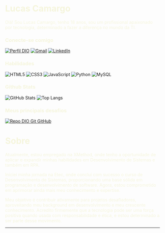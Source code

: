 # <font color = "#F5F5DC">Lucas Camargo</font>

<font color="#F5F5DC">Olá! Sou Lucas Camargo, tenho 18 anos, sou um profissional apaixonado por tecnologia, determinado a fazer a diferença no mundo da TI.</font>

### <font color = "#F5F5DC">Conecte-se comigo</font>

[![Perfil DIO](https://img.shields.io/badge/-Meu%20Perfil%20na%20DIO-B2975A?style=for-the-badge)](https://web.dio.me/users/lucascamargo005/)
[![Gmail](https://img.shields.io/badge/Gmail-B2975A?style=for-the-badge&logo=gmail&logoColor=red)](mailto:lucascamargo005@gmail.com)
[![LinkedIn](https://img.shields.io/badge/-LinkedIn-B2975A?style=for-the-badge&logo=linkedin&logoColor=30A3DC)](https://www.linkedin.com/in/lucas-camargo-608210255/)

### <font color = "#F5F5DC">Habilidades</font>

![HTML5](https://img.shields.io/badge/HTML-654321?style=for-the-badge&logo=html5&logoColor=30A3DC)
![CSS3](https://img.shields.io/badge/CSS3-654321?style=for-the-badge&logo=css3&logoColor=E94D5F)
![JavaScript](https://img.shields.io/badge/JavaScript-654321?style=for-the-badge&logo=javascript&logoColor=30A3DC)
![Python](https://img.shields.io/badge/python-654321?style=for-the-badge&logo=python&logoColor=ffdd54)
![MySQL](https://img.shields.io/badge/MySQL-654321?style=for-the-badge&logo=mysql&logoColor=white)


### <font color = "#F5F5DC">Github Stats</font>

![GitHub Stats](https://github-readme-stats.vercel.app/api?username=Lucascam4rgo&theme=transparent&bg_color=654321&border_color=B2975A&show_icons=true&icon_color=30A3DC&title_color=E94D5F&text_color=FFF)
![Top Langs](https://github-readme-stats-git-masterrstaa-rickstaa.vercel.app/api/top-langs/?username=Lucascam4rgo&layout=compact&bg_color=654321&border_color=B2975A&title_color=E94D5F&text_color=FFF)

### <font color = "#F5F5DC">Meus principais desafios</font>

[![Repo DIO Git GitHub](https://github-readme-stats.vercel.app/api/pin/?username=Lucascam4rgo&repo=dio-lab-open-source&bg_color=654321&border_color=B2975A&show_icons=true&icon_color=30A3DC&title_color=E94D5F&text_color=FFF)](https://github.com/elidianaandrade/dio-lab-open-source)


# <font color = "#F5F5DC">Sobre</font>

  <font color = "#F5F5DC">Atualmente, estou empregado na XMethod, onde tenho a oportunidade de aplicar e expandir minhas habilidades em Desenvolvimento de Sistemas e também em RPA.

  Iniciei minha jornada na Etec, onde concluí com sucesso o curso de Desenvolvimento de Sistemas, proporcionando uma base sólida em programação e desenvolvimento de software. Agora, estou comprometido em aprimorar ainda mais meu conhecimento e expertise.

  Meu objetivo é contribuir ativamente para projetos desafiadores, aproveitando meu background em desenvolvimento e meu crescente conhecimento. Acredito firmemente que a tecnologia pode ser uma força positiva quando usada com responsabilidade e ética, e estou determinado a ser parte desse movimento. </font>

___
